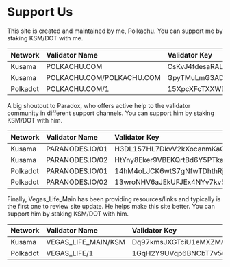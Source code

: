 # Support Us

This site is created and maintained by me, Polkachu. You can support me by staking KSM/DOT with me.

| Network | Validator Name | Validator Key |
| :--- | :--- | :--- |
| Kusama | POLKACHU.COM | CsKvJ4fdesaRALc5swo5iknFDpop7YUwKPJHdmUvBsUcMGb |
| Kusama | POLKACHU.COM/POLKACHU.COM | GpyTMuLmG3ADWRxhZpHQh5rqMgNpFoNUyxA1DJAXfvsQ2Ly |
| Polkadot | POLKACHU.COM/1 | 15XpcXFcTXXWDRZD72onHdtPyKADwUjgSnE2YLE1UiEFYA83 |

A big shoutout to Paradox, who offers active help to the validator community in different support channels. You can support him by staking KSM/DOT with him.

| Network | Validator Name | Validator Key |
| :--- | :--- | :--- |
| Kusama | PARANODES.IO/01 | H3DL157HL7DkvV2kXocanmKaGXNyQphUDVW33Fnfk8KNhsv |
| Kusama | PARANODES.IO/02 | HtYny8Eker9VBEKQrtBd6Y5PTkaHQFSvyMFy2bkd66wGBan |
| Polkadot | PARANODES.IO/01 | 14hM4oLJCK6wtS7gNfwTDhthRjy5QJ1t3NAcoPjEepo9AH67 |
| Polkadot | PARANODES.IO/02 | 13wroNHV6aJEkUFJEx4NYv7kv5vgq4HypLAPSz347VVQbYj3 |

Finally, Vegas\_Life\_Main has been providing resources/links and typically is the first one to review site update. He helps make this site better. You can support him by staking KSM/DOT with him.

| Network | Validator Name | Validator Key |
| :--- | :--- | :--- |
| Kusama | VEGAS\_LIFE\_MAIN/KSM | Dq97kmsJXGTciU1eMXZMAp4D41Y9e7kQ4hmFBfZW7YD4CCf |
| Polkadot | VEGAS\_LIFE/1 | 1GqH2Y9UVqp6BNCbT7v5ucgksvFvDCPiBdFEa7vtAxVo1Pb |

